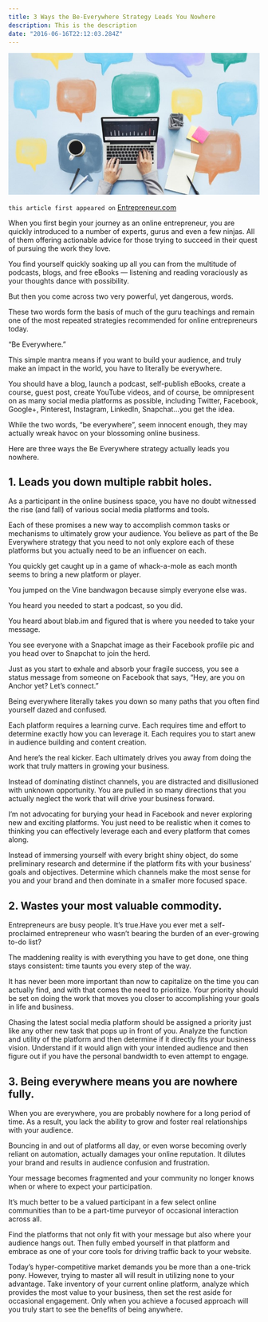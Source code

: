 ```yaml
---
title: 3 Ways the Be-Everywhere Strategy Leads You Nowhere
description: This is the description
date: "2016-06-16T22:12:03.284Z"
---
```


![be-everywhere](./be-everywhere.jpeg)

`this article first appeared on` <a href="https://www.entrepreneur.com/article/275573" target="_blank">Entrepreneur.com</a>

When you first begin your journey as an online entrepreneur, you are quickly introduced to a number of experts, gurus and even a few ninjas. All of them offering actionable advice for those trying to succeed in their quest of pursuing the work they love.

You find yourself quickly soaking up all you can from the multitude of podcasts, blogs, and free eBooks — listening and reading voraciously as your thoughts dance with possibility.

But then you come across two very powerful, yet dangerous, words.

These two words form the basis of much of the guru teachings and remain one of the most repeated strategies recommended for online entrepreneurs today.

“Be Everywhere.”

This simple mantra means if you want to build your audience, and truly make an impact in the world, you have to literally be everywhere.

You should have a blog, launch a podcast, self-publish eBooks, create a course, guest post, create YouTube videos, and of course, be omnipresent on as many social media platforms as possible, including Twitter, Facebook, Google+, Pinterest, Instagram, LinkedIn, Snapchat…you get the idea.

While the two words, “be everywhere”, seem innocent enough, they may actually wreak havoc on your blossoming online business.

Here are three ways the Be Everywhere strategy actually leads you nowhere.

## 1. Leads you down multiple rabbit holes.

As a participant in the online business space, you have no doubt witnessed the rise (and fall) of various social media platforms and tools.

Each of these promises a new way to accomplish common tasks or mechanisms to ultimately grow your audience. You believe as part of the Be Everywhere strategy that you need to not only explore each of these platforms but you actually need to be an influencer on each.

You quickly get caught up in a game of whack-a-mole as each month seems to bring a new platform or player.

You jumped on the Vine bandwagon because simply everyone else was.

You heard you needed to start a podcast, so you did.

You heard about blab.im and figured that is where you needed to take your message.

You see everyone with a Snapchat image as their Facebook profile pic and you head over to Snapchat to join the herd.

Just as you start to exhale and absorb your fragile success, you see a status message from someone on Facebook that says, “Hey, are you on Anchor yet? Let’s connect.”

Being everywhere literally takes you down so many paths that you often find yourself dazed and confused.

Each platform requires a learning curve. Each requires time and effort to determine exactly how you can leverage it. Each requires you to start anew in audience building and content creation.

And here’s the real kicker. Each ultimately drives you away from doing the work that truly matters in growing your business.

Instead of dominating distinct channels, you are distracted and disillusioned with unknown opportunity. You are pulled in so many directions that you actually neglect the work that will drive your business forward.

I’m not advocating for burying your head in Facebook and never exploring new and exciting platforms. You just need to be realistic when it comes to thinking you can effectively leverage each and every platform that comes along.

Instead of immersing yourself with every bright shiny object, do some preliminary research and determine if the platform fits with your business’ goals and objectives. Determine which channels make the most sense for you and your brand and then dominate in a smaller more focused space.

## 2. Wastes your most valuable commodity.

Entrepreneurs are busy people. It’s true.Have you ever met a self-proclaimed entrepreneur who wasn’t bearing the burden of an ever-growing to-do list?

The maddening reality is with everything you have to get done, one thing stays consistent: time taunts you every step of the way.

It has never been more important than now to capitalize on the time you can actually find, and with that comes the need to prioritize. Your priority should be set on doing the work that moves you closer to accomplishing your goals in life and business.

Chasing the latest social media platform should be assigned a priority just like any other new task that pops up in front of you. Analyze the function and utility of the platform and then determine if it directly fits your business vision. Understand if it would align with your intended audience and then figure out if you have the personal bandwidth to even attempt to engage.

## 3. Being everywhere means you are nowhere fully.

When you are everywhere, you are probably nowhere for a long period of time. As a result, you lack the ability to grow and foster real relationships with your audience.

Bouncing in and out of platforms all day, or even worse becoming overly reliant on automation, actually damages your online reputation. It dilutes your brand and results in audience confusion and frustration.

Your message becomes fragmented and your community no longer knows when or where to expect your participation.

It’s much better to be a valued participant in a few select online communities than to be a part-time purveyor of occasional interaction across all.

Find the platforms that not only fit with your message but also where your audience hangs out. Then fully embed yourself in that platform and embrace as one of your core tools for driving traffic back to your website.

Today’s hyper-competitive market demands you be more than a one-trick pony. However, trying to master all will result in utilizing none to your advantage. Take inventory of your current online platform, analyze which provides the most value to your business, then set the rest aside for occasional engagement. Only when you achieve a focused approach will you truly start to see the benefits of being anywhere.

